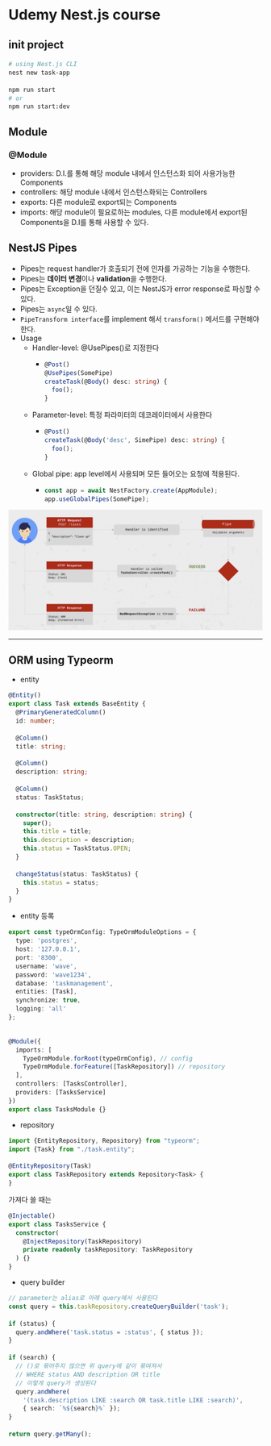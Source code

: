 # Udemy Nest.js course

## init project

```bash
# using Nest.js CLI
nest new task-app

npm run start
# or
npm run start:dev
```

## Module

### @Module
- providers: 
  D.I.를 통해 해당 module 내에서 인스턴스화 되어 사용가능한 Components
- controllers: 
  해당 module 내에서 인스턴스화되는 Controllers
- exports: 
  다른 module로 export되는 Components
- imports: 
  해당 module이 필요로하는 modules, 다른 module에서 export된 Components을 D.I를 통해 사용할 수 있다. 

## NestJS Pipes
- Pipes는 request handler가 호출되기 전에 인자를 가공하는 기능을 수행한다.
- Pipes는 **데이터 변경**이나 **validation**을 수행한다.
- Pipes는 Exception을 던질수 있고, 이는 NestJS가 error response로 파싱할 수 있다.
- Pipes는 `async`일 수 있다.
- `PipeTransform interface`를 implement 해서 `transform()` 메서드를 구현해야한다.
- Usage
  - Handler-level:
  @UsePipes()로 지정한다
    - ```ts
      @Post()
      @UsePipes(SomePipe)
      createTask(@Body() desc: string) {
        foo();
      }
      ```
  - Parameter-level:
    특정 파라미터의 데코레이터에서 사용한다
    - ```ts
      @Post()
      createTask(@Body('desc', SimePipe) desc: string) {
        foo();
      }
      ```
  - Global pipe:
   app level에서 사용되며 모든 들어오는 요청에 적용된다.
    - ```ts
      const app = await NestFactory.create(AppModule);
      app.useGlobalPipes(SomePipe);
      ```

![](./images/pipes-01.png)


---

## ORM using Typeorm

- entity

```ts
@Entity()
export class Task extends BaseEntity {
  @PrimaryGeneratedColumn()
  id: number;

  @Column()
  title: string;

  @Column()
  description: string;

  @Column()
  status: TaskStatus;

  constructor(title: string, description: string) {
    super();
    this.title = title;
    this.description = description;
    this.status = TaskStatus.OPEN;
  }

  changeStatus(status: TaskStatus) {
    this.status = status;
  }
}
```

- entity 등록
```ts
export const typeOrmConfig: TypeOrmModuleOptions = {
  type: 'postgres',
  host: '127.0.0.1',
  port: '8300',
  username: 'wave',
  password: 'wave1234',
  database: 'taskmanagement',
  entities: [Task],
  synchronize: true,
  logging: 'all'
};
```

```ts

@Module({
  imports: [
    TypeOrmModule.forRoot(typeOrmConfig), // config
    TypeOrmModule.forFeature([TaskRepository]) // repository
  ],
  controllers: [TasksController],
  providers: [TasksService]
})
export class TasksModule {}
```

- repository

```ts
import {EntityRepository, Repository} from "typeorm";
import {Task} from "./task.entity";

@EntityRepository(Task)
export class TaskRepository extends Repository<Task> {
}
```

가져다 쓸 때는 
```ts
@Injectable()
export class TasksService {
  constructor(
    @InjectRepository(TaskRepository)
    private readonly taskRepository: TaskRepository
  ) {}
}
```

- query builder

```ts
// parameter는 alias로 아래 query에서 사용된다
const query = this.taskRepository.createQueryBuilder('task');

if (status) {
  query.andWhere('task.status = :status', { status });
}

if (search) {
  // ()로 묶어주지 않으면 위 query에 같이 묶여져서
  // WHERE status AND description OR title
  // 이렇게 query가 생성된다
  query.andWhere(
    '(task.description LIKE :search OR task.title LIKE :search)',
    { search: `%${search}%` });
}

return query.getMany();
```